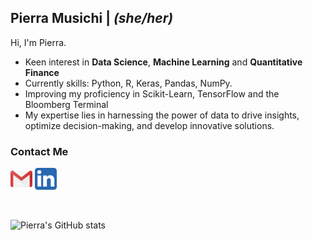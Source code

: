 ## Pierra Musichi | *(she/her)*
Hi, I'm Pierra. 
- Keen interest in **Data Science**, **Machine Learning** and **Quantitative Finance**
- Currently skills: Python, R, Keras, Pandas, NumPy.
- Improving my proficiency in Scikit-Learn, TensorFlow and the Bloomberg Terminal
- My expertise lies in harnessing the power of data to drive insights, optimize decision-making, and develop innovative solutions.

### Contact Me 

<a href="mailto:musichipierra@gmail.com"><img align="center" src="https://raw.githubusercontent.com/deepajarout/deepajarout/main/2993691_brand_brands_gmail_logo_logos_icon.png" alt="musichi pierra | Gmail" width="35px"/></a>
<a href="https://www.linkedin.com/in/pierra-musichi/"><img align="center" src="https://raw.githubusercontent.com/deepajarout/deepajarout/main/5296501_linkedin_network_linkedin logo_icon.png" alt="musichi pierra | LinkedIn" width="35px"/></a>
</br>
</br>
</br>

![Pierra's GitHub stats](https://github-readme-stats.vercel.app/api?username=pierramusichi&show_icons=true&theme=github_dark)

<!-- will insert header picture or sth of the sort->

<!---
pierramusichi/pierramusichi is a ✨ special ✨ repository because its `README.md` (this file) appears on your GitHub profile.
You can click the Preview link to take a look at your changes.
--->

